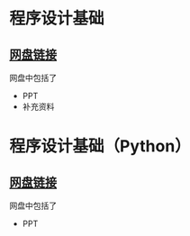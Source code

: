 # 程序设计基础

## [网盘链接](https://cloud.tsinghua.edu.cn/d/5405095a3ca248fa9584/)

网盘中包括了

- PPT
- 补充资料

# 程序设计基础（Python）

## [网盘链接](https://cloud.tsinghua.edu.cn/d/e74995be8a9749cc9642/)

网盘中包括了

- PPT
